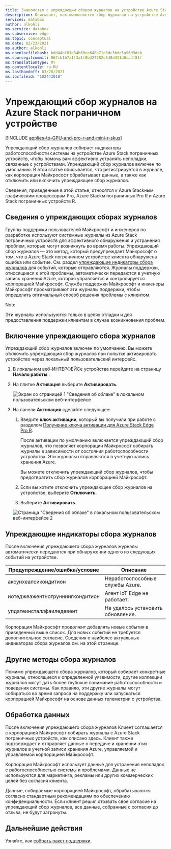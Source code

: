 ```yaml
---
title: Знакомство с упреждающим сбором журналов на устройстве Azure Stack ребра Pro
description: Описывает, как выполняется сбор журналов на устройстве Azure Stack пограничной Pro и как его отключить.
services: databox
author: alkohli
ms.service: databox
ms.subservice: edge
ms.topic: conceptual
ms.date: 02/23/2021
ms.author: alkohli
ms.openlocfilehash: bdd44bf81e34b60ee648b71c6dc3bde5a96d3deb
ms.sourcegitcommit: 867cb1b7a1f3a1f0b427282c648d411d0ca4f81f
ms.translationtype: MT
ms.contentlocale: ru-RU
ms.lasthandoff: 03/20/2021
ms.locfileid: "102443018"
---
```

# <a name="proactive-log-collection-on-your-azure-stack-edge-device"></a>Упреждающий сбор журналов на Azure Stack пограничном устройстве

[!INCLUDE [applies-to-GPU-and-pro-r-and-mini-r-skus](../../includes/azure-stack-edge-applies-to-gpu-pro-r-mini-r-sku.md)]

Упреждающий сбор журналов собирает индикаторы работоспособности системы на устройстве Azure Stack пограничных устройств, чтобы помочь вам эффективно устранять неполадки, связанные с устройствами. Упреждающий сбор журналов включен по умолчанию. В этой статье описывается, что регистрируется в журнале, как корпорация Майкрософт обрабатывает данные, а также как отключить или включить упреждающее сбор журналов. 

Сведения, приведенные в этой статье, относятся к Azure Stackным графическим процессорам Pro, Azure Stackм пограничных Pro R и Azure Stack пограничных устройств R.

## <a name="about-proactive-log-collection"></a>Сведения о упреждающих сборах журналов

Группы поддержки пользователей Майкрософт и инженеров по разработке используют системные журналы из Azure Stack пограничных устройств для эффективного обнаружения и устранения проблем, которые могут возникнуть во время работы. Упреждающий сбор журналов — это метод, который предупреждает Майкрософт о том, что в Azure Stack пограничном устройстве клиента обнаружена ошибка или событие. См. раздел [упреждающие индикаторы сбора журналов](#proactive-log-collection-indicators) для событий, которые отправляются. Журналы поддержки, относящиеся к этой проблемы, автоматически передаются в учетную запись хранения Azure, которая управляется и контролируется корпорацией Майкрософт. Служба поддержки Майкрософт и инженеры Майкрософт просматривают эти журналы поддержки, чтобы определить оптимальный способ решения проблемы с клиентом.

> [!NOTE]
> Эти журналы используются только в целях отладки и для предоставления поддержки клиентам в случае возникновения проблем.


## <a name="enabling-proactive-log-collection"></a>Включение упреждающего сбора журналов

Упреждающий сбор журналов включен по умолчанию. Вы можете отключить упреждающий сбор журналов при попытке активировать устройство через локальный пользовательский интерфейс. 

1. В локальном веб-ИНТЕРФЕЙСе устройства перейдите на страницу **Начало работы** .

2. На плитке **Активация** выберите **Активировать**. 

    ![Экран со страницей 1 "Сведения об облаке" в локальном пользовательском веб-интерфейсе](./media/azure-stack-edge-pro-r-deploy-activate/activate-1.png)

3. На панели **Активация** сделайте следующее:

   1. Введите **ключ активации**, который вы получили при работе с разделом [Получение ключа активации для Azure Stack Edge Pro R](azure-stack-edge-pro-r-deploy-prep.md#get-the-activation-key).

      После активации по умолчанию включается упреждающий сбор журналов, что позволяет корпорации Майкрософт собирать журналы в зависимости от состояния работоспособности устройства. Эти журналы отправляются в учетную запись хранения Azure. 

      Вы можете отключить упреждающий сбор журналов, чтобы предотвратить сбор журналов корпорацией Майкрософт.

   1. Если вы хотите отключить упреждающее сбор журналов на устройстве, выберите **Отключить**.

   1. Выберите **Активировать**.

   ![Страница "Сведения об облаке" в локальном пользовательском веб-интерфейсе 2](./media/azure-stack-edge-pro-r-deploy-activate/activate-2.png)

## <a name="proactive-log-collection-indicators"></a>Упреждающие индикаторы сбора журналов

После включения упреждающего сбора журналов журналы автоматически передаются при обнаружении одного из следующих событий на устройстве.  


|Предупреждение/ошибка/условие  |Описание  |
|---------|---------|
|аксунхеалсикондитион     |Неработоспособные службы Azure.         |
|иотеджеажентнотруннингкондитион      |Агент IoT Edge не работает.         |
|упдатеинсталлфаиледевент | Не удалось установить обновление.        |

 
Корпорация Майкрософт продолжит добавлять новые события в приведенный выше список. Для новых событий не требуется дополнительное согласие. Сведения о наиболее актуальных индикаторах сбора журналов см. на этой странице.    
 

## <a name="other-log-collection-methods"></a>Другие методы сбора журналов

Помимо упреждающего сбора журналов, который собирает конкретные журналы, относящиеся к определенной уязвимости, другие коллекции журналов могут дать более глубокое понимание работоспособности и поведения системы. Как правило, эти другие журналы могут собираться во время запроса на поддержку или запускаться корпорацией Майкрософт на основе данных телеметрии с устройства.

## <a name="handling-data"></a>Обработка данных

После включения упреждающего сбора журналов Клиент соглашается с корпорацией Майкрософт собирать журналы с Azure Stack пограничных устройств, как описано здесь. Клиент также подтверждает и отправляет данные о передаче и хранении этих журналов в учетной записи хранения Azure, управляемой и управляемой корпорацией Майкрософт.

Корпорация Майкрософт использует данные для устранения неполадок с работоспособностью системы и проблемами. Данные не используются для маркетинга, рекламы или других коммерческих целей без согласия клиента. 

Данные, собираемые корпорацией Майкрософт, обрабатываются согласно стандартным рекомендациям по обеспечению конфиденциальности. Если клиент решил отозвать свое согласие на упреждающий сбор журналов, все данные, собранные с согласия до отзыва, не будут затронуты.

## <a name="next-steps"></a>Дальнейшие действия

Узнайте, как [собрать пакет поддержки](azure-stack-edge-gpu-troubleshoot.md#collect-support-package).